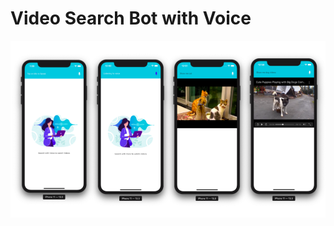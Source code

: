 # Video Search Bot with Voice

![alt text](https://github.com/KPS250/VideoBot/blob/master/app/assets/images/screenshots.png)